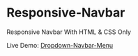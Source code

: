 # Responsive-Navbar
Responsive Navbar With HTML &amp; CSS Only

Live Demo: [Dropdown-Navbar-Menu](https://ehsanshakil.github.io/Responsive-Navbar/)
